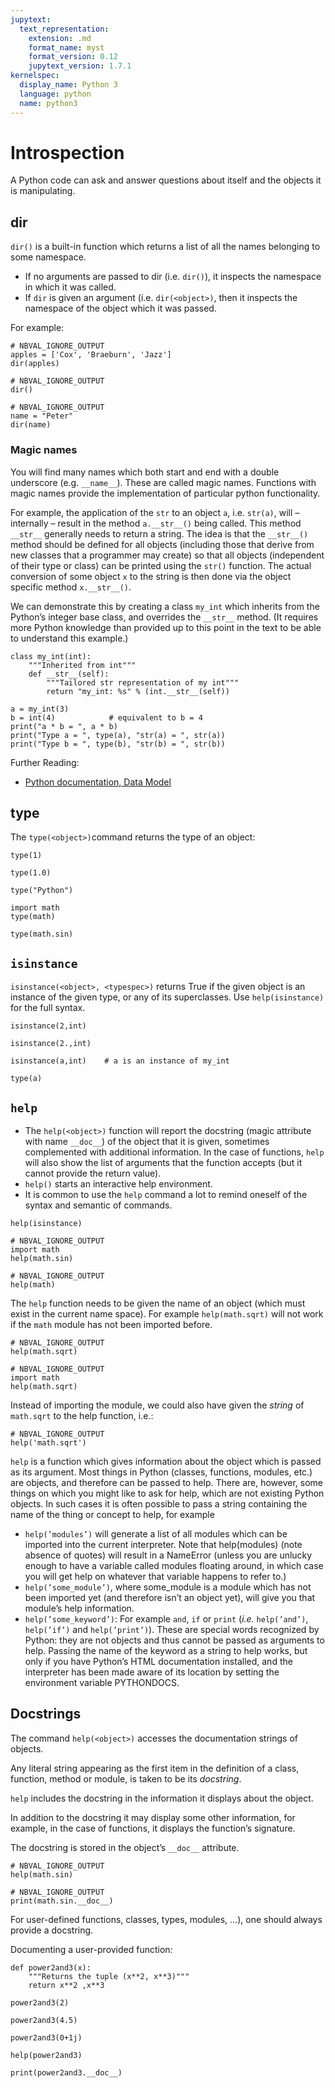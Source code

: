 ```yaml
---
jupytext:
  text_representation:
    extension: .md
    format_name: myst
    format_version: 0.12
    jupytext_version: 1.7.1
kernelspec:
  display_name: Python 3
  language: python
  name: python3
---
```


# Introspection

A Python code can ask and answer questions about itself and the objects it is
manipulating.

## dir

`dir()` is a built-in function which returns a list of all the names belonging to some namespace.

- If no arguments are passed to dir (i.e. `dir()`), it inspects the namespace in
  which it was called.
- If `dir` is given an argument (i.e. `dir(<object>)`, then it inspects the
  namespace of the object which it was passed.

For example:

```{code-cell} ipython3
# NBVAL_IGNORE_OUTPUT
apples = ['Cox', 'Braeburn', 'Jazz']
dir(apples)
```

```{code-cell} ipython3
# NBVAL_IGNORE_OUTPUT
dir()
```

```{code-cell} ipython3
# NBVAL_IGNORE_OUTPUT
name = "Peter"
dir(name)
```

### Magic names

You will find many names which both start and end with a double underscore (e.g.
`__name__`). These are called magic names. Functions with magic names provide
the implementation of particular python functionality.

For example, the application of the `str` to an object `a`, i.e. `str(a)`, will
– internally – result in the method `a.__str__()` being called. This method
`__str__` generally needs to return a string. The idea is that the `__str__()`
method should be defined for all objects (including those that derive from new
classes that a programmer may create) so that all objects (independent of their
type or class) can be printed using the `str()` function. The actual conversion
of some object `x` to the string is then done via the object specific method
`x.__str__()`.

We can demonstrate this by creating a class `my_int` which inherits from the
Python’s integer base class, and overrides the `__str__` method. (It requires
more Python knowledge than provided up to this point in the text to be able to
understand this example.)

```{code-cell} ipython3
class my_int(int):
    """Inherited from int"""
    def __str__(self):
        """Tailored str representation of my int"""
        return "my_int: %s" % (int.__str__(self))

a = my_int(3)
b = int(4)            # equivalent to b = 4
print("a * b = ", a * b)
print("Type a = ", type(a), "str(a) = ", str(a))
print("Type b = ", type(b), "str(b) = ", str(b))
```

Further Reading:
- [Python documentation, Data Model](https://docs.python.org/3/reference/datamodel.html)

## type

The `type(<object>)`command returns the type of an object:

```{code-cell} ipython3
type(1)
```

```{code-cell} ipython3
type(1.0)
```

```{code-cell} ipython3
type("Python")
```

```{code-cell} ipython3
import math
type(math)
```

```{code-cell} ipython3
type(math.sin)
```

## `isinstance`

`isinstance(<object>, <typespec>)` returns True if the given object is an
instance of the given type, or any of its superclasses. Use `help(isinstance)`
for the full syntax.

```{code-cell} ipython3
isinstance(2,int)
```

```{code-cell} ipython3
isinstance(2.,int)
```

```{code-cell} ipython3
isinstance(a,int)    # a is an instance of my_int
```

```{code-cell} ipython3
type(a)
```

## `help`

- The `help(<object>)` function will report the docstring (magic attribute with
  name `__doc__`) of the object that it is given, sometimes complemented with
  additional information. In the case of functions, `help` will also show the
  list of arguments that the function accepts (but it cannot provide the return
  value).
- `help()` starts an interactive help environment.
- It is common to use the `help` command a lot to remind oneself of the syntax
  and semantic of commands.

```{code-cell} ipython3
help(isinstance)
```

```{code-cell} ipython3
# NBVAL_IGNORE_OUTPUT
import math
help(math.sin)
```

```{code-cell} ipython3
# NBVAL_IGNORE_OUTPUT
help(math)
```

The `help` function needs to be given the name of an object (which must exist in
the current name space). For example `help(math.sqrt)` will not work if the
`math` module has not been imported before.

```{code-cell} ipython3
# NBVAL_IGNORE_OUTPUT
help(math.sqrt)
```

```{code-cell} ipython3
# NBVAL_IGNORE_OUTPUT
import math
help(math.sqrt)
```

Instead of importing the module, we could also have given the *string* of
`math.sqrt` to the help function, i.e.:

```{code-cell} ipython3
# NBVAL_IGNORE_OUTPUT
help('math.sqrt')
```

`help` is a function which gives information about the object which is passed as
its argument. Most things in Python (classes, functions, modules, etc.) are
objects, and therefore can be passed to help. There are, however, some things on
which you might like to ask for help, which are not existing Python objects. In
such cases it is often possible to pass a string containing the name of the
thing or concept to help, for example

- `help(’modules’)` will generate a list of all modules which can be imported
  into the current interpreter. Note that help(modules) (note absence of quotes)
  will result in a NameError (unless you are unlucky enough to have a variable
  called modules floating around, in which case you will get help on whatever
  that variable happens to refer to.)
- `help(’some_module’)`, where some\_module is a module which has not been
  imported yet (and therefore isn’t an object yet), will give you that module’s
  help information.
- `help(’some_keyword’)`: For example `and`, `if` or `print` (*i.e.*
  `help(’and’)`, `help(’if’)` and `help(’print’)`). These are special words
  recognized by Python: they are not objects and thus cannot be passed as
  arguments to help. Passing the name of the keyword as a string to help works,
  but only if you have Python’s HTML documentation installed, and the
  interpreter has been made aware of its location by setting the environment
  variable PYTHONDOCS.

## Docstrings

The command `help(<object>)` accesses the documentation strings of objects.

Any literal string appearing as the first item in the definition of a class,
function, method or module, is taken to be its *docstring*.

`help` includes the docstring in the information it displays about the object.

In addition to the docstring it may display some other information, for example,
in the case of functions, it displays the function’s signature.

The docstring is stored in the object’s `__doc__` attribute.

```{code-cell} ipython3
# NBVAL_IGNORE_OUTPUT
help(math.sin)
```

```{code-cell} ipython3
# NBVAL_IGNORE_OUTPUT
print(math.sin.__doc__)
```

For user-defined functions, classes, types, modules, …), one should always
provide a docstring.

Documenting a user-provided function:

```{code-cell} ipython3
def power2and3(x):
    """Returns the tuple (x**2, x**3)"""
    return x**2 ,x**3

power2and3(2)
```

```{code-cell} ipython3
power2and3(4.5)
```

```{code-cell} ipython3
power2and3(0+1j)
```

```{code-cell} ipython3
help(power2and3)
```

```{code-cell} ipython3
print(power2and3.__doc__)
```
